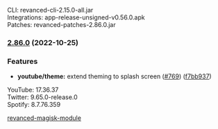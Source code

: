 CLI: revanced-cli-2.15.0-all.jar  
Integrations: app-release-unsigned-v0.56.0.apk  
Patches: revanced-patches-2.86.0.jar  

### [2.86.0](https://github.com/revanced/revanced-patches/compare/v2.85.2...v2.86.0) (2022-10-25)
### Features
* **youtube/theme:** extend theming to splash screen ([#769](https://github.com/revanced/revanced-patches/issues/769)) ([f7bb937](https://github.com/revanced/revanced-patches/commit/f7bb937ef2374d1042ea3772f03627d7f0111b78))

  
YouTube: 17.36.37  
Twitter: 9.65.0-release.0  
Spotify: 8.7.76.359  

[revanced-magisk-module](https://github.com/j-hc/revanced-magisk-module)  
